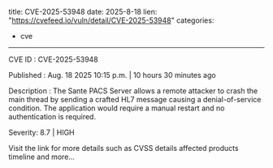  
title: CVE-2025-53948
date: 2025-8-18
lien: "https://cvefeed.io/vuln/detail/CVE-2025-53948"
categories:
  - cve
---

CVE ID : CVE-2025-53948

Published :  Aug. 18
2025
10:15 p.m. | 10 hours
30 minutes ago

Description : The Sante PACS Server allows a remote attacker to crash the main thread by sending a crafted HL7 message
causing a denial-of-service condition. The application would require a manual restart and no authentication is required.

Severity: 8.7 | HIGH

Visit the link for more details
such as CVSS details
affected products
timeline
and more...

